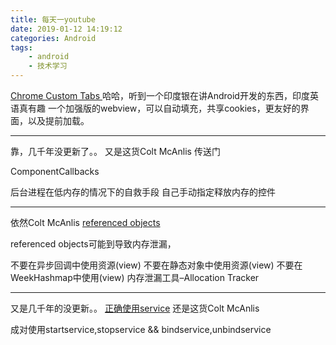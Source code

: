 ```yaml
---
title: 每天一youtube
date: 2019-01-12 14:19:12
categories: Android
tags:
	- android
	- 技术学习
---
```

[Chrome Custom Tabs ](https://www.youtube.com/watch?v=QOxIdbNwpx0)
哈哈，听到一个印度银在讲Android开发的东西，印度英语真有趣 一个加强版的webview，可以自动填充，共享cookies，更友好的界面，以及提前加载。

---------
靠，几千年没更新了。。 又是这货Colt McAnlis 传送门

ComponentCallbacks

后台进程在低内存的情况下的自救手段 自己手动指定释放内存的控件

---------
依然Colt McAnlis [referenced objects](https://www.youtube.com/watch?v=BkbHeFHn8JY)

referenced objects可能到导致内存泄漏，

不要在异步回调中使用资源(view)
不要在静态对象中使用资源(view)
不要在WeekHashmap中使用(view)
内存泄漏工具–Allocation Tracker

---------
又是几千年的没更新。。
[正确使用service](https://www.youtube.com/watch?v=NJsq0TU0qeg)
还是这货Colt McAnlis

成对使用startservice,stopservice && bindservice,unbindservice